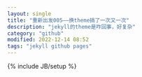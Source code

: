 ```yaml
---
layout: single
title: "重新出发005——换theme搞了一次又一次"
description: "jekyll的theme是咋回事，好复杂"
category: "github"
modified: 2022-12-14 08:52
tags: "jekyll github pages"
---
```

{% include JB/setup %}
